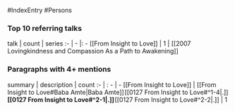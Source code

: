 #IndexEntry #Persons

### Top 10 referring talks
talk | count | series
:- | - |: -
[[From Insight to Love]] | 1 | [[2007 Lovingkindness and Compassion As a Path to Awakening]]

### Paragraphs with 4+ mentions
summary | description | count
:- | : - | -
[[From Insight to Love]] | [[From Insight to Love#Baba Amte\|Baba Amte]] [[0127 From Insight to Love#^1-4\|.]] **[[0127 From Insight to Love#^2-1\|.]]** [[0127 From Insight to Love#^2-2\|.]] | 1

